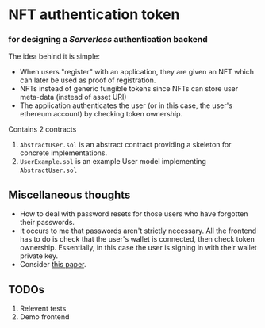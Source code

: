 # NFT authentication token
### for designing a <i>Serverless</i> authentication backend

The idea behind it is simple:
* When users "register" with an application, they are given an NFT which can later be used as proof of registration.
* NFTs instead of generic fungible tokens since NFTs can store user meta-data (instead of asset URI)
* The application authenticates the user (or in this case, the user's ethereum account) by checking token ownership.

Contains 2 contracts
1. `AbstractUser.sol` is an abstract contract providing a skeleton for concrete implementations.
2. `UserExample.sol` is an example User model implementing `AbstractUser.sol`

## Miscellaneous thoughts
* How to deal with password resets for those users who have forgotten their passwords.
* It occurs to me that passwords aren't strictly necessary. All the frontend has to do is check that the user's wallet is connected, then check token ownership. Essentially, in this case the user is signing in with their wallet private key.
* Consider <a href="https://publications.lib.chalmers.se/records/fulltext/256254/256254.pdf">this paper</a>.

## TODOs
1. Relevent tests
2. Demo frontend